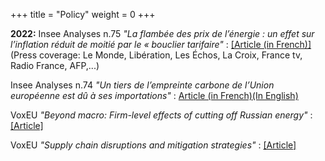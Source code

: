 +++
title = "Policy"
weight = 0
+++


**2022:**
Insee Analyses n.75 *"La flambée des prix de l’énergie : un effet sur l’inflation réduit de moitié par le « bouclier tarifaire"* : [[Article (in French)]](https://www.insee.fr/fr/statistiques/6524161)(Press coverage: Le Monde, Libération, Les Échos, La Croix, France tv, Radio France, AFP,...) 

Insee Analyses n.74 *"Un tiers de l’empreinte carbone de l’Union européenne est dû à ses importations"* : [Article (in French)](https://www.insee.fr/fr/statistiques/6474294)[(In English)](https://www.insee.fr/en/statistiques/6478761)

VoxEU *"Beyond macro: Firm-level effects of cutting off Russian energy"* : [[Article]](https://voxeu.org/article/firm-level-effects-cutting-russian-energy)

VoxEU *"Supply chain disruptions and mitigation strategies"* : [[Article]](https://voxeu.org/article/supply-chain-disruptions-and-mitigation-strategies)

